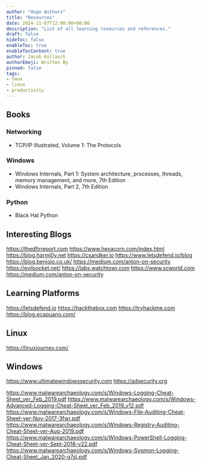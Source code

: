 ```yaml
---
author: "Hugo Authors"
title: "Resources"
date: 2024-11-07T12:00:00+00:00
description: "List of all learning resources and references."
draft: false
hideToc: false
enableToc: true
enableTocContent: true
author: Jacob Kollasch
authorEmoji: Written By
pinned: false
tags: 
- tmux
- linux
- productivity
---
```

## Books

### Networking
- TCP/IP Illustrated, Volume 1: The Protocols
### Windows
- Windows Internals, Part 1: System architecture, processes, threads, memory management, and more, 7th Edition
- Windows Internals, Part 2, 7th Edition
### Python
- Black Hat Python
## Interesting Blogs
https://thedfirreport.com
https://www.hexacorn.com/index.html
https://blog.harmj0y.net
https://csandker.io
https://www.letsdefend.io/blog
https://blog.benjojo.co.uk/
https://medium.com/anton-on-security
https://evilsocket.net/
https://labs.watchtowr.com
https://www.scworld.com
https://medium.com/anton-on-security
## Learning Platforms
https://letsdefend.io
https://hackthebox.com
https://tryhackme.com
https://blog.ecapuano.com/
## Linux
https://linuxjourney.com/

## Windows
https://www.ultimatewindowssecurity.com
https://adsecurity.org

https://www.malwarearchaeology.com/s/Windows-Logging-Cheat-Sheet_ver_Feb_2019.pdf
https://www.malwarearchaeology.com/s/Windows-Advanced-Logging-Cheat-Sheet_ver_Feb_2019_v12.pdf
https://www.malwarearchaeology.com/s/Windows-File-Auditing-Cheat-Sheet-ver-Nov-2017-3fwr.pdf
https://www.malwarearchaeology.com/s/Windows-Registry-Auditing-Cheat-Sheet-ver-Aug-2019.pdf
https://www.malwarearchaeology.com/s/Windows-PowerShell-Logging-Cheat-Sheet-ver-Sept-2018-v22.pdf
https://www.malwarearchaeology.com/s/Windows-Sysmon-Logging-Cheat-Sheet_Jan_2020-g7sl.pdf
